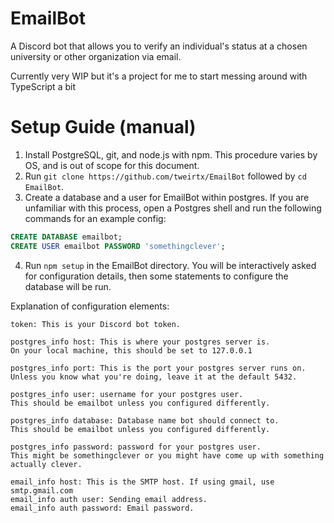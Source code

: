 # EmailBot
A Discord bot that allows you to verify an individual's status at a chosen university or other organization via email.

Currently very WIP but it's a project for me to start messing around with TypeScript a bit

# Setup Guide (manual)
1. Install PostgreSQL, git, and node.js with npm. This procedure varies by OS, and is out of scope for this document.
2. Run `git clone https://github.com/tweirtx/EmailBot` followed by `cd EmailBot`.
3. Create a database and a user for EmailBot within postgres. If you are unfamiliar with this process, open a Postgres shell
and run the following commands for an example config:
```sql
CREATE DATABASE emailbot;
CREATE USER emailbot PASSWORD 'somethingclever';
```
4. Run `npm setup` in the EmailBot directory. You will be interactively asked for configuration details,
then some statements to configure the database will be run.

Explanation of configuration elements: 
```
token: This is your Discord bot token.

postgres_info host: This is where your postgres server is. 
On your local machine, this should be set to 127.0.0.1

postgres_info port: This is the port your postgres server runs on.
Unless you know what you're doing, leave it at the default 5432.

postgres_info user: username for your postgres user. 
This should be emailbot unless you configured differently.

postgres_info database: Database name bot should connect to.
This should be emailbot unless you configured differently.

postgres_info password: password for your postgres user.
This might be somethingclever or you might have come up with something actually clever.

email_info host: This is the SMTP host. If using gmail, use smtp.gmail.com
email_info auth user: Sending email address.
email_info auth password: Email password.
```
